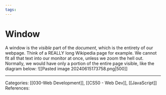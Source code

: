 ```yaml
---
tags:
---
```

# Window
A window is the _visible_ part of the _document_, which is the entirety of our webpage. Think of a REALLY long Wikipedia page for example. We cannot fit all that text into our monitor at once, unless we zoom the hell out. Normally, we would have only a portion of the entire page visible, like the diagram below:
![[Pasted image 20240615173758.png|500]]





---
Categories: [[030-Web Development]], [[CS50 - Web Dev]], [[JavaScript]]
References:
